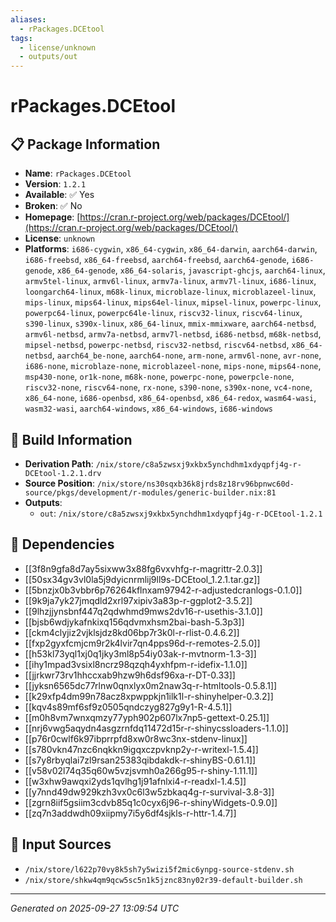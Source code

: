 ```yaml
---
aliases:
  - rPackages.DCEtool
tags:
  - license/unknown
  - outputs/out
---
```


# rPackages.DCEtool

## 📋 Package Information

- **Name**: `rPackages.DCEtool`
- **Version**: `1.2.1`
- **Available**: ✅ Yes
- **Broken**: ✅ No
- **Homepage**: [https://cran.r-project.org/web/packages/DCEtool/](https://cran.r-project.org/web/packages/DCEtool/)
- **License**: `unknown`
- **Platforms**: `i686-cygwin`, `x86_64-cygwin`, `x86_64-darwin`, `aarch64-darwin`, `i686-freebsd`, `x86_64-freebsd`, `aarch64-freebsd`, `aarch64-genode`, `i686-genode`, `x86_64-genode`, `x86_64-solaris`, `javascript-ghcjs`, `aarch64-linux`, `armv5tel-linux`, `armv6l-linux`, `armv7a-linux`, `armv7l-linux`, `i686-linux`, `loongarch64-linux`, `m68k-linux`, `microblaze-linux`, `microblazeel-linux`, `mips-linux`, `mips64-linux`, `mips64el-linux`, `mipsel-linux`, `powerpc-linux`, `powerpc64-linux`, `powerpc64le-linux`, `riscv32-linux`, `riscv64-linux`, `s390-linux`, `s390x-linux`, `x86_64-linux`, `mmix-mmixware`, `aarch64-netbsd`, `armv6l-netbsd`, `armv7a-netbsd`, `armv7l-netbsd`, `i686-netbsd`, `m68k-netbsd`, `mipsel-netbsd`, `powerpc-netbsd`, `riscv32-netbsd`, `riscv64-netbsd`, `x86_64-netbsd`, `aarch64_be-none`, `aarch64-none`, `arm-none`, `armv6l-none`, `avr-none`, `i686-none`, `microblaze-none`, `microblazeel-none`, `mips-none`, `mips64-none`, `msp430-none`, `or1k-none`, `m68k-none`, `powerpc-none`, `powerpcle-none`, `riscv32-none`, `riscv64-none`, `rx-none`, `s390-none`, `s390x-none`, `vc4-none`, `x86_64-none`, `i686-openbsd`, `x86_64-openbsd`, `x86_64-redox`, `wasm64-wasi`, `wasm32-wasi`, `aarch64-windows`, `x86_64-windows`, `i686-windows`

## 🔧 Build Information

- **Derivation Path**: `/nix/store/c8a5zwsxj9xkbx5ynchdhm1xdyqpfj4g-r-DCEtool-1.2.1.drv`
- **Source Position**: `/nix/store/ns30sqxb36k8jrds8z18rv96bpnwc60d-source/pkgs/development/r-modules/generic-builder.nix:81`
- **Outputs**:
  - `out`:  `/nix/store/c8a5zwsxj9xkbx5ynchdhm1xdyqpfj4g-r-DCEtool-1.2.1`

## 🔗 Dependencies

- [[3f8n9gfa8d7ay5sixww3x88fg6vxvhfg-r-magrittr-2.0.3]]
- [[50sx34gv3vl0la5j9dyicnrmlij9ll9s-DCEtool_1.2.1.tar.gz]]
- [[5bnzjx0b3vbbr6p76264kflnxam97942-r-adjustedcranlogs-0.1.0]]
- [[9k9ja7yk27jmqdld2xrl97xipiv3a83p-r-ggplot2-3.5.2]]
- [[9lhzjjynsbnf447q2qdwhmd9mws2dv16-r-usethis-3.1.0]]
- [[bjsb6wdjykafnkixq156qdvmxhsm2bai-bash-5.3p3]]
- [[ckm4clyjiz2vjklsjdz8kd06bp7r3k0l-r-rlist-0.4.6.2]]
- [[fxp2gyxfcmjcm9r2k4lvir7qn4pps96d-r-remotes-2.5.0]]
- [[h53kl73yql1xj0q1jky3ml8p54iy03ak-r-mvtnorm-1.3-3]]
- [[ihy1mpad3vsixl8ncrz98qzqh4yxhfpm-r-idefix-1.1.0]]
- [[jjrkwr73rv1hhccxab9hzw9h6dsf96xa-r-DT-0.33]]
- [[jyksn6565dc77rlnw0qnxlyx0m2naw3q-r-htmltools-0.5.8.1]]
- [[k29xfp4dm99n78acz8xpwppkjn1ilk1l-r-shinyhelper-0.3.2]]
- [[kqv4s89mf6sf9z0505qndczyg827g9y1-R-4.5.1]]
- [[m0h8vm7wnxqmzy77yph902p607lx7np5-gettext-0.25.1]]
- [[nrj6vwg5aqydn4asgzrnfdq11472d15r-r-shinycssloaders-1.1.0]]
- [[p76r0cwlf6k97ibprrpfd8xw0r8wc3nx-stdenv-linux]]
- [[s780vkn47nzc6nqkkn9igqxczpvknp2y-r-writexl-1.5.4]]
- [[s7y8rbyqlai7zl9rsan25383qibdakdk-r-shinyBS-0.61.1]]
- [[v58v02l74q35q60w5vzjsvmh0a266g95-r-shiny-1.11.1]]
- [[w3xhw9awqxi2yds1qvlhg1j91afnlxi4-r-readxl-1.4.5]]
- [[y7nnd49dw929kzh3vx0c6l3w5zbkaq4g-r-survival-3.8-3]]
- [[zgrn8iif5gsiim3cdvb85q1c0cyx6j96-r-shinyWidgets-0.9.0]]
- [[zq7n3addwdh09xiipmy7i5y6df4sjkls-r-httr-1.4.7]]

## 📁 Input Sources

- `/nix/store/l622p70vy8k5sh7y5wizi5f2mic6ynpg-source-stdenv.sh`
- `/nix/store/shkw4qm9qcw5sc5n1k5jznc83ny02r39-default-builder.sh`

---
*Generated on 2025-09-27 13:09:54 UTC*
